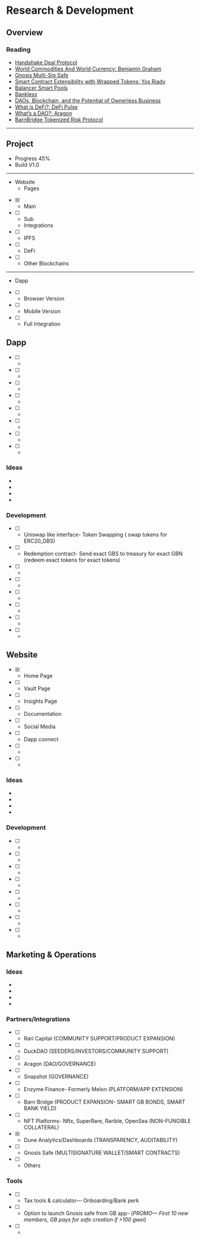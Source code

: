 # Research & Development

## Overview

### Reading
* [Handshake Deal Protocol](https://www.ycombinator.com/handshake/)
* [World Commodities And World Currency: Benjamin Graham](https://www.goodreads.com/book/show/518867.World_Commodities_And_World_Currency)
* [Gnosis Multi-Sig Safe](https://gnosis-safe.io/)
* [Smart Contract Extensibility with Wrapped Tokens: Yos Riady](https://yos.io/2019/07/13/smart-contract-extensibility-wrapped-tokens/)
* [Balancer Smart Pools](https://docs.balancer.finance/smart-contracts/smart-pools)
* [Bankless](https://newsletter.banklesshq.com/)
* [DAOs, Blockchain, and the Potential of Ownerless Business](https://www.investopedia.com/news/daos-and-potential-ownerless-business/)
* [What is DeFi?: DeFi Pulse](https://defipulse.com/blog/what-is-defi/)
* [What’s a DAO?: Aragon](https://aragon.org/dao)
* [BarnBridge Tokenized Risk Protocol](https://barnbridge.com)
***
## Project
* Progress 45%
* Build V1.0
***
* Website
  * Pages
- [x] - Main
- [ ] - Sub
  * Integrations
- [ ] - IPFS
- [ ] - DeFi
- [ ] - Other Blockchains 
***
* Dapp 
- [ ] - Browser Version
- [ ] - Mobile Version
- [ ] - Full Integration

## Dapp
- [ ] -
- [ ] -
- [ ] -
- [ ] -
- [ ] -
- [ ] - 
- [ ] -
- [ ] -

### Ideas
*
*
*
*
### Development
- [ ] - Uniswap like interface- Token Swapping ( swap tokens for ERC20_GBS)
- [ ] - Redemption contract- Send exact GBS to treasury for exact GBN (redeem exact tokens for exact tokens)
- [ ] -
- [ ] -
- [ ] -
- [ ] -
- [ ] -
- [ ] -

## Website
- [x] - Home Page
- [ ] - Vault Page
- [ ] - Insights Page
- [ ] - Documentation
- [ ] - Social Media
- [ ] - Dapp connect
- [ ] -
- [ ] - 

### Ideas
*
*
*
*
### Development
- [ ] - 
- [ ] -
- [ ] -
- [ ] - 
- [ ] -
- [ ] -
- [ ] -
- [ ] -

## Marketing & Operations

### Ideas
*
*
*
*
### Partners/Integrations
- [ ] - Rari Capital (COMMUNITY SUPPORT/PRODUCT EXPANSION) 
- [ ] - DuckDAO (SEEDERS/INVESTORS/COMMUNITY SUPPORT)
- [ ] - Aragon (DAO/GOVERNANCE)
- [ ] - Snapshot (GOVERNANCE)
- [ ] - Enzyme Finance- Formerly Melon (PLATFORM/APP EXTENSION)
- [ ] - Barn Bridge (PRODUCT EXPANSION- SMART GB BONDS, SMART BANK YIELD)
- [ ] - NFT Platforms- Nftx, SuperRare, Rarible, OpenSea (NON-FUNGIBLE COLLATERAL)
- [x] - Dune Analytics/Dashboards (TRANSPARENCY, AUDITABILITY)
- [ ] - Gnosis Safe (MULTISIGNATURE WALLET/SMART CONTRACTS)
- [ ] - Others

### Tools
- [ ] - Tax tools & calculator— Onboarding/Bank perk
- [ ] - Option to launch Gnosis safe from GB app- (*PROMO— First 10 new members, GB pays for safe creation if >100 gwei*)
- [ ] -
